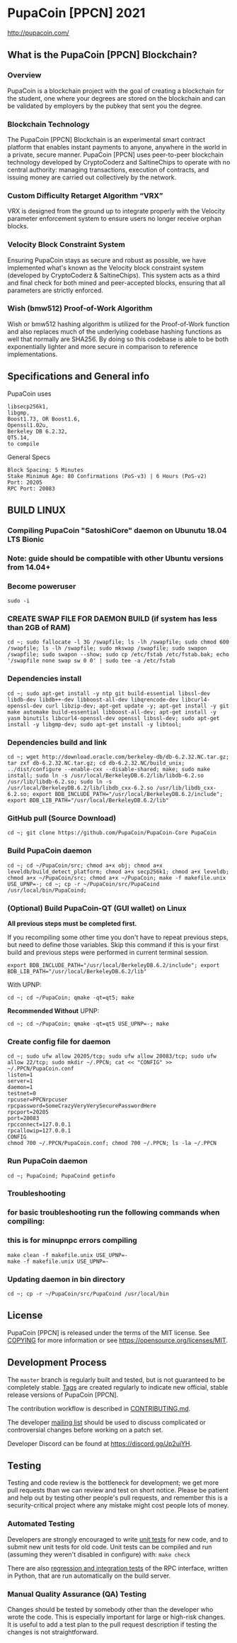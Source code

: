 PupaCoin [PPCN] 2021
===========================================================================================

http://pupacoin.com/

What is the PupaCoin [PPCN] Blockchain?
-----------------------------------------

### Overview
PupaCoin is a blockchain project with the goal of creating a blockchain for the student, one where your degrees are stored on the blockchain and can be validated by employers by the pubkey that sent you the degree.

### Blockchain Technology
The PupaCoin [PPCN] Blockchain is an experimental smart contract platform that enables 
instant payments to anyone, anywhere in the world in a private, secure manner. 
PupaCoin [PPCN] uses peer-to-peer blockchain technology developed by CryptoCoderz and SaltineChips to operate
with no central authority: managing transactions, execution of contracts, and 
issuing money are carried out collectively by the network.

### Custom Difficulty Retarget Algorithm “VRX”
VRX is designed from the ground up to integrate properly with the Velocity parameter enforcement system to ensure users no longer receive orphan blocks.

### Velocity Block Constraint System
Ensuring PupaCoin stays as secure and robust as possible, we have implemented what's known as the Velocity block constraint system (developed by CryptoCoderz & SaltineChips). This system acts as a third and final check for both mined and peer-accepted blocks, ensuring that all parameters are strictly enforced.

### Wish (bmw512) Proof-of-Work Algorithm
Wish or bmw512 hashing algorithm is utilized for the Proof-of-Work function and also replaces much of the underlying codebase hashing functions as well that normally are SHA256. By doing so this codebase is able to be both exponentially lighter and more secure in comparison to reference implementations.

Specifications and General info
------------------
PupaCoin uses 

	libsecp256k1,
	libgmp,
	Boost1.73, OR Boost1.6,  
	Openssl1.02u,
	Berkeley DB 6.2.32,
	QT5.14,
	to compile


General Specs

	Block Spacing: 5 Minutes
	Stake Minimum Age: 80 Confirmations (PoS-v3) | 6 Hours (PoS-v2)
	Port: 20205
	RPC Port: 20083


BUILD LINUX
-----------
### Compiling PupaCoin "SatoshiCore" daemon on Ubunutu 18.04 LTS Bionic
### Note: guide should be compatible with other Ubuntu versions from 14.04+

### Become poweruser
```
sudo -i
```
### CREATE SWAP FILE FOR DAEMON BUILD (if system has less than 2GB of RAM)
```
cd ~; sudo fallocate -l 3G /swapfile; ls -lh /swapfile; sudo chmod 600 /swapfile; ls -lh /swapfile; sudo mkswap /swapfile; sudo swapon /swapfile; sudo swapon --show; sudo cp /etc/fstab /etc/fstab.bak; echo '/swapfile none swap sw 0 0' | sudo tee -a /etc/fstab
```

### Dependencies install
```
cd ~; sudo apt-get install -y ntp git build-essential libssl-dev libdb-dev libdb++-dev libboost-all-dev libqrencode-dev libcurl4-openssl-dev curl libzip-dev; apt-get update -y; apt-get install -y git make automake build-essential libboost-all-dev; apt-get install -y yasm binutils libcurl4-openssl-dev openssl libssl-dev; sudo apt-get install -y libgmp-dev; sudo apt-get install -y libtool;
```

### Dependencies build and link
```
cd ~; wget http://download.oracle.com/berkeley-db/db-6.2.32.NC.tar.gz; tar zxf db-6.2.32.NC.tar.gz; cd db-6.2.32.NC/build_unix; ../dist/configure --enable-cxx --disable-shared; make; sudo make install; sudo ln -s /usr/local/BerkeleyDB.6.2/lib/libdb-6.2.so /usr/lib/libdb-6.2.so; sudo ln -s /usr/local/BerkeleyDB.6.2/lib/libdb_cxx-6.2.so /usr/lib/libdb_cxx-6.2.so; export BDB_INCLUDE_PATH="/usr/local/BerkeleyDB.6.2/include"; export BDB_LIB_PATH="/usr/local/BerkeleyDB.6.2/lib"
```

### GitHub pull (Source Download)
```
cd ~; git clone https://github.com/PupaCoin/PupaCoin-Core PupaCoin
```

### Build PupaCoin daemon
```
cd ~; cd ~/PupaCoin/src; chmod a+x obj; chmod a+x leveldb/build_detect_platform; chmod a+x secp256k1; chmod a+x leveldb; chmod a+x ~/PupaCoin/src; chmod a+x ~/PupaCoin; make -f makefile.unix USE_UPNP=-; cd ~; cp -r ~/PupaCoin/src/PupaCoind /usr/local/bin/PupaCoind;
```

### (Optional) Build PupaCoin-QT (GUI wallet) on Linux 

**All previous steps must be completed first.**

If you recompiling some other time you don't have to repeat previous steps, but need to define those variables. Skip this command if this is your first build and previous steps were performed in current terminal session.
```
export BDB_INCLUDE_PATH="/usr/local/BerkeleyDB.6.2/include"; export BDB_LIB_PATH="/usr/local/BerkeleyDB.6.2/lib"
```

With UPNP:

```
cd ~; cd ~/PupaCoin; qmake -qt=qt5; make
```

**Recommended Without** UPNP:

```
cd ~; cd ~/PupaCoin; qmake -qt=qt5 USE_UPNP=-; make
```



### Create config file for daemon
```
cd ~; sudo ufw allow 20205/tcp; sudo ufw allow 20083/tcp; sudo ufw allow 22/tcp; sudo mkdir ~/.PPCN; cat << "CONFIG" >> ~/.PPCN/PupaCoin.conf
listen=1
server=1
daemon=1
testnet=0
rpcuser=PPCNrpcuser
rpcpassword=SomeCrazyVeryVerySecurePasswordHere
rpcport=20205
port=20083
rpcconnect=127.0.0.1
rpcallowip=127.0.0.1
CONFIG
chmod 700 ~/.PPCN/PupaCoin.conf; chmod 700 ~/.PPCN; ls -la ~/.PPCN
```

### Run PupaCoin daemon
```
cd ~; PupaCoind; PupaCoind getinfo
```

### Troubleshooting
### for basic troubleshooting run the following commands when compiling:
### this is for minupnpc errors compiling

```
make clean -f makefile.unix USE_UPNP=-
make -f makefile.unix USE_UPNP=-
```
### Updating daemon in bin directory
```
cd ~; cp -r ~/PupaCoin/src/PupaCoind /usr/local/bin
```

License
-------

PupaCoin [PPCN] is released under the terms of the MIT license. See [COPYING](COPYING) for more
information or see https://opensource.org/licenses/MIT.

Development Process
-------------------

The `master` branch is regularly built and tested, but is not guaranteed to be
completely stable. [Tags](https://github.com/SaltineChips/PupaCoin/Tags) are created
regularly to indicate new official, stable release versions of PupaCoin [PPCN].

The contribution workflow is described in [CONTRIBUTING.md](CONTRIBUTING.md).

The developer [mailing list](https://lists.linuxfoundation.org/mailman/listinfo/bitcoin-dev)
should be used to discuss complicated or controversial changes before working
on a patch set.

Developer Discord can be found at https://discord.gg/Jp2ujYH.

Testing
-------

Testing and code review is the bottleneck for development; we get more pull
requests than we can review and test on short notice. Please be patient and help out by testing
other people's pull requests, and remember this is a security-critical project where any mistake might cost people
lots of money.

### Automated Testing

Developers are strongly encouraged to write [unit tests](/doc/unit-tests.md) for new code, and to
submit new unit tests for old code. Unit tests can be compiled and run
(assuming they weren't disabled in configure) with: `make check`

There are also [regression and integration tests](/qa) of the RPC interface, written
in Python, that are run automatically on the build server.

### Manual Quality Assurance (QA) Testing

Changes should be tested by somebody other than the developer who wrote the
code. This is especially important for large or high-risk changes. It is useful
to add a test plan to the pull request description if testing the changes is
not straightforward.
